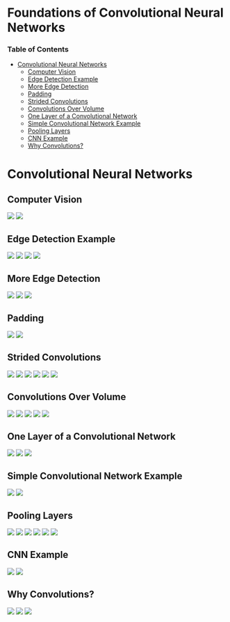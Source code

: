 # Foundations of Convolutional Neural Networks

### Table of Contents
- [Convolutional Neural Networks](#cnn)
	- [Computer Vision](#vision)
	- [Edge Detection Example](#edge)
	- [More Edge Detection](#more)
	- [Padding](#padding)
	- [Strided Convolutions](#strided)
	- [Convolutions Over Volume](#volume)
	- [One Layer of a Convolutional Network](#onelayer)
	- [Simple Convolutional Network Example](#simple)
	- [Pooling Layers](#pooling)
	- [CNN Example](#example)
	- [Why Convolutions?](#why)


<a name="cnn"></a>
# Convolutional Neural Networks

<a name="vision"></a>
## Computer Vision
![](images/video1/Slide2.JPG)
![](images/video1/Slide3.JPG)

<a name="edge"></a>
## Edge Detection Example
![](images/video2/Slide2.JPG)
![](images/video2/Slide3.JPG)
![](images/video2/Slide4.JPG)
![](images/video2/Slide5.JPG)

<a name="more"></a>
## More Edge Detection
![](images/video3/Slide2.JPG)
![](images/video3/Slide3.JPG)
![](images/video3/Slide4.JPG)

<a name="padding"></a>
## Padding
![](images/video4/Slide2.JPG)
![](images/video4/Slide3.JPG)

<a name="strided"></a>
## Strided Convolutions
![](images/video5/Slide2.JPG)
![](images/video5/Slide3.JPG)
![](images/video5/Slide4.JPG)
![](images/video5/Slide5.JPG)
![](images/video5/Slide6.JPG)
![](images/video5/Slide7.JPG)

<a name="volume"></a>
## Convolutions Over Volume
![](images/video6/Slide2.JPG)
![](images/video6/Slide3.JPG)
![](images/video6/Slide4.JPG)
![](images/video6/Slide5.JPG)
![](images/video6/Slide6.JPG)

<a name="onelayer"></a>
## One Layer of a Convolutional Network
![](images/video7/Slide2.JPG)
![](images/video7/Slide3.JPG)
![](images/video7/Slide4.JPG)

<a name="simple"></a>
## Simple Convolutional Network Example
![](images/video8/Slide2.JPG)
![](images/video8/Slide3.JPG)

<a name="pooling"></a>
## Pooling Layers
![](images/video9/Slide2.JPG)
![](images/video9/Slide3.JPG)
![](images/video9/Slide4.JPG)
![](images/video9/Slide5.JPG)
![](images/video9/Slide6.JPG)
![](images/video9/Slide7.JPG)

<a name="example"></a>
## CNN Example
![](images/video10/Slide2.JPG)
![](images/video10/Slide3.JPG)


<a name="why"></a>
## Why Convolutions?
![](images/video11/Slide2.JPG)
![](images/video11/Slide3.JPG)
![](images/video11/Slide4.JPG)
